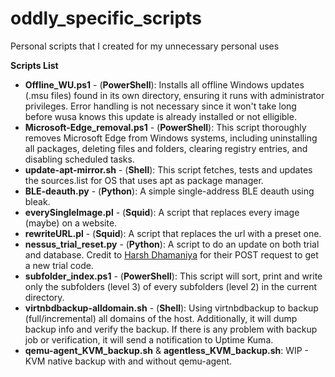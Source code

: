 # oddly_specific_scripts
Personal scripts that I created for my unnecessary personal uses

**Scripts List**

* **Offline_WU.ps1** - (**PowerShell**): Installs all offline Windows updates (.msu files) found in its own directory, ensuring it runs with administrator privileges. Error handling is not necessary since it won't take long before wusa knows this update is already installed or not elligible.
* **Microsoft-Edge_removal.ps1** - (**PowerShell**): This script thoroughly removes Microsoft Edge from Windows systems, including uninstalling all packages, deleting files and folders, clearing registry entries, and disabling scheduled tasks.
* **update-apt-mirror.sh** - (**Shell**): This script fetches, tests and updates the sources.list for OS that uses apt as package manager.
* **BLE-deauth.py** - (**Python**): A simple single-address BLE deauth using bleak.
* **everySingleImage.pl** - (**Squid**): A script that replaces every image (maybe) on a website.
* **rewriteURL.pl** - (**Squid**): A script that replaces the url with a preset one.
* **nessus_trial_reset.py** - (**Python**): A script to do an update on both trial and database. Credit to [Harsh Dhamaniya](https://github.com/harshdhamaniya/nessuskeygen) for their POST request to get a new trial code.
* **subfolder_index.ps1** - (**PowerShell**): This script will sort, print and write only the subfolders (level 3) of every subfolders (level 2) in the current directory.
* **virtnbdbackup-alldomain.sh** - (**Shell**): Using virtnbdbackup to backup (full/incremental) all domains of the host. Additionally, it will dump backup info and verify the backup. If there is any problem with backup job or verification, it will send a notification to Uptime Kuma.
* **qemu-agent_KVM_backup.sh** & **agentless_KVM_backup.sh**: WIP - KVM native backup with and without qemu-agent.

